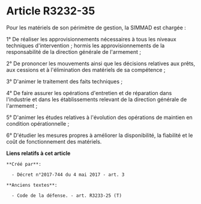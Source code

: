 # Article R3232-35

Pour les matériels de son périmètre de gestion, la SIMMAD est chargée : 

1° De réaliser les approvisionnements nécessaires à tous les niveaux techniques d'intervention ; hormis les
approvisionnements de la responsabilité de la     direction générale de l'armement ; 

2° De prononcer les mouvements ainsi que les décisions relatives aux prêts, aux cessions et à l'élimination des matériels de
sa compétence ; 

3° D'animer le traitement des faits techniques ; 

4° De faire assurer les opérations d'entretien et de réparation dans l'industrie et dans les établissements relevant de la
direction générale de l'armement ; 

5° D'animer les études relatives à l'évolution des opérations de maintien en condition opérationnelle ; 

6° D'étudier les mesures propres à améliorer la disponibilité, la fiabilité et le coût de fonctionnement des matériels.

**Liens relatifs à cet article**

	**Créé par**:

	  - Décret n°2017-744 du 4 mai 2017 - art. 3

	**Anciens textes**:

	  - Code de la défense. - art. R3233-25 (T)
